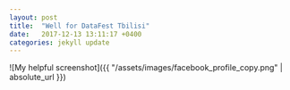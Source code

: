 ```yaml
---
layout: post
title:  "Well for DataFest Tbilisi"
date:   2017-12-13 13:11:17 +0400
categories: jekyll update
---
```

![My helpful screenshot]({{ "/assets/images/facebook_profile_copy.png" | absolute_url }})
